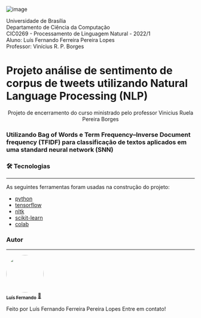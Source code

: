 ![image](https://user-images.githubusercontent.com/75636951/191806592-5958b959-ab56-4a66-86b1-1751e407515f.png)

Universidade de Brasília<br>
Departamento de Ciência da Computação<br>
CIC0269 - Processamento de Linguagem Natural - 2022/1<br>
Aluno: Luís Fernando Ferreira Pereira Lopes<br>
Professor: Vinícius R. P. Borges<br>

# Projeto análise de sentimento de corpus de tweets utilizando Natural Language Processing (NLP)

<p align="center">Projeto de encerramento do curso ministrado pelo professor Vinicius Ruela Pereira Borges</p>

### Utilizando Bag of Words e Term Frequency–Inverse Document frequency (TFIDF) para classificação de textos aplicados em uma standard neural network (SNN)

### 🛠 Tecnologias

---

As seguintes ferramentas foram usadas na construção do projeto:

- [python](https://docs.python.org/3/)
- [tensorflow](https://www.tensorflow.org/?hl=pt-br)
- [nltk](https://www.nltk.org)
- [scikit-learn](https://scikit-learn.org/)
- [colab](https://colab.research.google.com)

### Autor

---

<a href="https://www.linkedin.com/in/devthumos">
 <img style="border-radius: 50%;" src="https://media-exp1.licdn.com/dms/image/C5603AQFfQUIj_QemJA/profile-displayphoto-shrink_400_400/0/1607378780137?e=1640822400&v=beta&t=hird4Q98yHn-6HHWSigqxnKb1IlxY6Hp7KuHqpZUcZc" width="100px;" alt=""/>
 <br />
<sub><b>Luís Fernando</b></sub></a> <a href="https://www.linkedin.com/in/devthumos title="Linkedin">🚀
</a>

Feito por Luís Fernando Ferreira Pereira Lopes Entre em contato!
